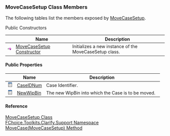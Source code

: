 ﻿### MoveCaseSetup Class Members

The following tables list the members exposed by [MoveCaseSetup](FChoice.Toolkits.Clarify~FChoice.Toolkits.Clarify.Support.MoveCaseSetup.md).

Public Constructors

|   | Name | Description |
| --- | --- | --- |
| ![Public Constructor](dotnetimages/publicConstructor.png) | [MoveCaseSetup Constructor](FChoice.Toolkits.Clarify~FChoice.Toolkits.Clarify.Support.MoveCaseSetup~_ctor.md) | Initializes a new instance of the MoveCaseSetup class.   |



#### Public Properties

|   | Name | Description |
| --- | --- | --- |
| ![Public Property](dotnetimages/publicProperty.png) | [CaseIDNum](FChoice.Toolkits.Clarify~FChoice.Toolkits.Clarify.Support.MoveCaseSetup~CaseIDNum.md) | Case Identifier.   |
| ![Public Property](dotnetimages/publicProperty.png) | [NewWipBin](FChoice.Toolkits.Clarify~FChoice.Toolkits.Clarify.Support.MoveCaseSetup~NewWipBin.md) | The new WipBin into which the Case is to be moved.   |





#### Reference

[MoveCaseSetup Class](FChoice.Toolkits.Clarify~FChoice.Toolkits.Clarify.Support.MoveCaseSetup.md)  
[FChoice.Toolkits.Clarify.Support Namespace](FChoice.Toolkits.Clarify~FChoice.Toolkits.Clarify.Support_namespace.md)  
[MoveCase(MoveCaseSetup) Method](FChoice.Toolkits.Clarify~FChoice.Toolkits.Clarify.Support.SupportToolkit~MoveCase(MoveCaseSetup).md)